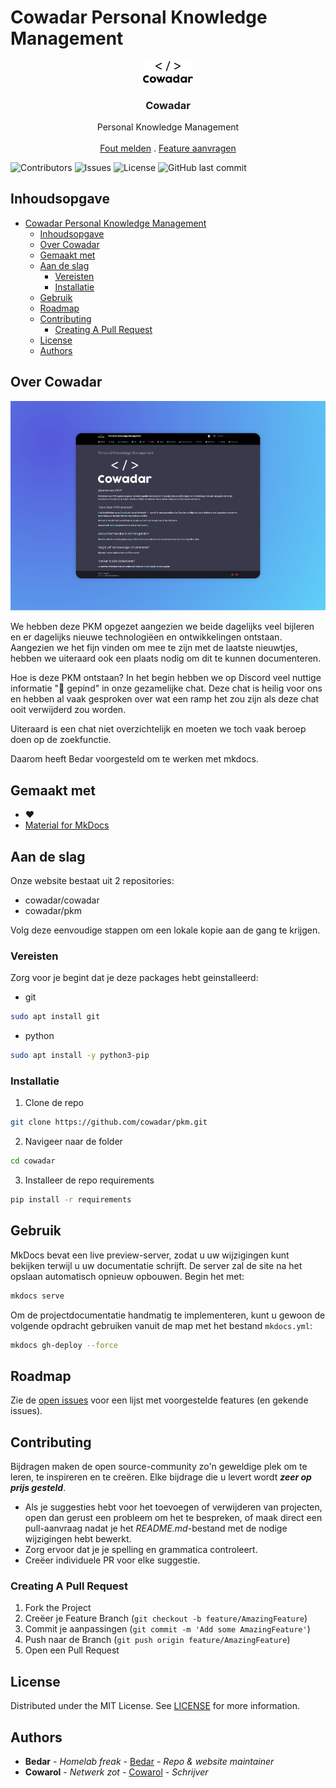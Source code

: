 # Cowadar Personal Knowledge Management

<p align="center">
  <a href="https://github.com/cowadar/pkm">
    <img src="../_assets/images/site/cowadar_black.svg" alt="Logo" width="80">
  </a>

  <h3 align="center">Cowadar</h3>

  <p align="center">
    Personal Knowledge Management
    <br/>
    <br/>
    <a href="https://github.com/cowadar/pkm/issues">Fout melden</a>
    .
    <a href="https://github.com/cowadar/pkm/issues">Feature aanvragen</a>
  </p>
</p>

![Contributors](https://img.shields.io/github/contributors/cowadar/pkm?color=dark-green) ![Issues](https://img.shields.io/github/issues/cowadar/pkm) ![License](https://img.shields.io/github/license/cowadar/pkm) ![GitHub last commit](https://img.shields.io/github/last-commit/cowadar/pkm?color=dark-green)

## Inhoudsopgave

- [Cowadar Personal Knowledge Management](#cowadar-personal-knowledge-management)
  - [Inhoudsopgave](#inhoudsopgave)
  - [Over Cowadar](#over-cowadar)
  - [Gemaakt met](#gemaakt-met)
  - [Aan de slag](#aan-de-slag)
    - [Vereisten](#vereisten)
    - [Installatie](#installatie)
  - [Gebruik](#gebruik)
  - [Roadmap](#roadmap)
  - [Contributing](#contributing)
    - [Creating A Pull Request](#creating-a-pull-request)
  - [License](#license)
  - [Authors](#authors)

## Over Cowadar

![Screen Shot](../_assets/images/site/supershot.png)

We hebben deze PKM opgezet aangezien we beide dagelijks veel bijleren en er dagelijks nieuwe technologiëen en ontwikkelingen ontstaan. Aangezien we het fijn vinden om mee te zijn met de laatste nieuwtjes, hebben we uiteraard ook een plaats nodig om dit te kunnen documenteren.

Hoe is deze PKM ontstaan?
In het begin hebben we op Discord veel nuttige informatie "📌 gepind" in onze gezamelijke chat. Deze chat is heilig voor ons en hebben al vaak gesproken over wat een ramp het zou zijn als deze chat ooit verwijderd zou worden.

Uiteraard is een chat niet overzichtelijk en moeten we toch vaak beroep doen op de zoekfunctie.

Daarom heeft Bedar voorgesteld om te werken met mkdocs.

## Gemaakt met

* ♥️
* [Material for MkDocs](https://squidfunk.github.io/mkdocs-material/)

## Aan de slag

Onze website bestaat uit 2 repositories:

- cowadar/cowadar
- cowadar/pkm

Volg deze eenvoudige stappen om een lokale kopie aan de gang te krijgen.



### Vereisten

Zorg voor je begint dat je deze packages hebt geinstalleerd:

* git
```sh
sudo apt install git
```

* python
```sh
sudo apt install -y python3-pip
```

### Installatie

1. Clone de repo

```sh
git clone https://github.com/cowadar/pkm.git
```
2. Navigeer naar de folder

```sh
cd cowadar
```

3. Installeer de repo requirements

```sh
pip install -r requirements
```

## Gebruik

MkDocs bevat een live preview-server, zodat u uw wijzigingen kunt bekijken terwijl u uw documentatie schrijft. De server zal de site na het opslaan automatisch opnieuw opbouwen. Begin het met:

```sh
mkdocs serve
```

Om de projectdocumentatie handmatig te implementeren, kunt u gewoon de volgende opdracht gebruiken vanuit de map met het bestand `mkdocs.yml`:

```sh
mkdocs gh-deploy --force
```

## Roadmap

Zie de [open issues](https://github.com/cowadar/pkm/issues) voor een lijst met voorgestelde features (en gekende issues).

## Contributing

Bijdragen maken de open source-community zo'n geweldige plek om te leren, te inspireren en te creëren. Elke bijdrage die u levert wordt ***zeer op prijs gesteld***.

- Als je suggesties hebt voor het toevoegen of verwijderen van projecten, open dan gerust een probleem om het te bespreken, of maak direct een pull-aanvraag nadat je het *README.md*-bestand met de nodige wijzigingen hebt bewerkt.
- Zorg ervoor dat je je spelling en grammatica controleert.
- Creëer individuele PR voor elke suggestie.

### Creating A Pull Request

1. Fork the Project
2. Creëer je Feature Branch (`git checkout -b feature/AmazingFeature`)
3. Commit je aanpassingen (`git commit -m 'Add some AmazingFeature'`)
4. Push naar de Branch (`git push origin feature/AmazingFeature`)
5. Open een Pull Request

## License

Distributed under the MIT License. See [LICENSE](https://github.com/cowadar/pkm/blob/main/LICENSE.md) for more information.

## Authors

* **Bedar** - *Homelab freak* - [Bedar](https://github.com/bedar89/) - *Repo & website maintainer*
* **Cowarol** - *Netwerk zot* - [Cowarol](https://github.com/cowarol/) - *Schrijver*
